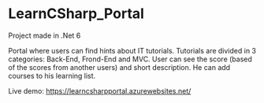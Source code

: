 # LearnCSharp_Portal

Project made in .Net 6

Portal where users can find hints about IT tutorials. Tutorials are divided in 3 categories: Back-End, Frond-End and MVC.
User can see the score (based of the scores from another users) and short description. He can add courses to his learning list.

Live demo: https://learncsharpportal.azurewebsites.net/

